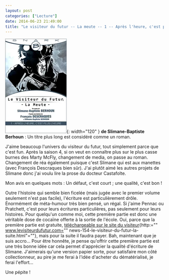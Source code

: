 ```yaml
---
layout: post
categories: ["Lecture"]
date: 2014-06-23 21:49:00
title: "Le visiteur du futur -- La meute -- 1 -- Après l'heure, c'est plus l'heure"
---
```


![couverture](/assets/images/couv_lecture/visiteur_futur_1.webp){: width="120" } **de Slimane-Baptiste Berhoun** : Un titre
plus long est considéré comme un roman.

J'aime beaucoup l'univers du visiteur du futur, tout simplement parce
que c'est fun. Après la saison 4, si on veut en connaître plus sur le
plus casse burnes des Marty McFly, changement de media, on passe au
roman. Changement de réa également puisque c'est Slimane qui est aux
manettes (avec François Descraques bien sûr). J'ai plutôt aimé les
autres projets de Slimane donc j'ai voulu lire la prose du docteur
Castafolte.

Mon avis en quelques mots : Un défaut, c'est court ; une qualité, c'est
bon !

Outre l'histoire qui semble bien ficelée (mais jugée avec le premier
volume seulement n'est pas facile), l'écriture est particulièrement
drôle. Énormément de méta-humour très bien pensé, un régal. Si j'aime
Pennac ou Pratchett, c'est pour leurs écritures particulières, pas
seulement pour leurs histoires. Pour quelqu'un comme moi, cette première
partie est donc une véritable dose de cocaïne offerte à la sortie de
l'école. Oui, parce que la première partie est gratuite, [téléchargeable
sur le site du visiteur](){http:="" www.levisiteurdufutur.com=""
news-154-le-visiteur-du-futur-la-suite.html"=""}, mais pour la suite
il faudra payer. Bah, maintenant que je suis accro… Pour être honnête,
je pense qu'offrir cette première partie est une très bonne idée car
cela permet d'apprécier la qualité d'écriture de Slimane. J'aimerais
qu'une version papier sorte, pour satisfaire mon côté collectionneur, au
pire je me ferai à l'idée d'acheter du dématérialisé, je ferai
l'effort…

Une pépite !


